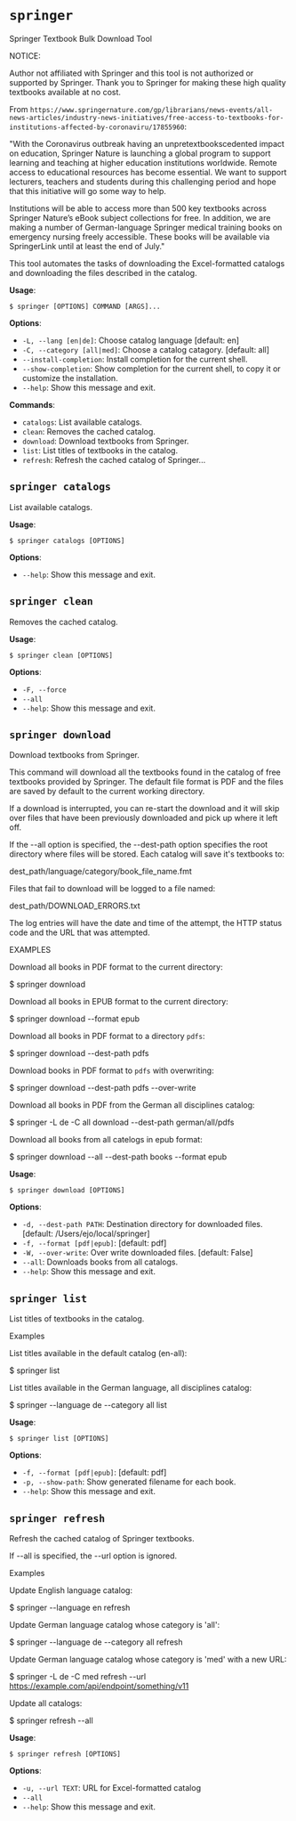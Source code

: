 # `springer`

Springer Textbook Bulk Download Tool

NOTICE:

Author not affiliated with Springer and this tool is not authorized
or supported by Springer. Thank you to Springer for making these
high quality textbooks available at no cost. 

From `https://www.springernature.com/gp/librarians/news-events/all-news-articles/industry-news-initiatives/free-access-to-textbooks-for-institutions-affected-by-coronaviru/17855960`:

"With the Coronavirus outbreak having an unpretextbookscedented
impact on education, Springer Nature is launching a global program
to support learning and teaching at higher education institutions
worldwide. Remote access to educational resources has become
essential. We want to support lecturers, teachers and students
during this challenging period and hope that this initiative will go
some way to help. 

Institutions will be able to access more than 500 key textbooks
across Springer Nature’s eBook subject collections for free. In
addition, we are making a number of German-language Springer medical
training books on emergency nursing freely accessible.  These books
will be available via SpringerLink until at least the end of July."

This tool automates the tasks of downloading the Excel-formatted
catalogs and downloading the files described in the catalog.

**Usage**:

```console
$ springer [OPTIONS] COMMAND [ARGS]...
```

**Options**:

* `-L, --lang [en|de]`: Choose catalog language  [default: en]
* `-C, --category [all|med]`: Choose a catalog catagory.  [default: all]
* `--install-completion`: Install completion for the current shell.
* `--show-completion`: Show completion for the current shell, to copy it or customize the installation.
* `--help`: Show this message and exit.

**Commands**:

* `catalogs`: List available catalogs.
* `clean`: Removes the cached catalog.
* `download`: Download textbooks from Springer.
* `list`: List titles of textbooks in the catalog.
* `refresh`: Refresh the cached catalog of Springer...

## `springer catalogs`

List available catalogs.
    

**Usage**:

```console
$ springer catalogs [OPTIONS]
```

**Options**:

* `--help`: Show this message and exit.

## `springer clean`

Removes the cached catalog.
    

**Usage**:

```console
$ springer clean [OPTIONS]
```

**Options**:

* `-F, --force`
* `--all`
* `--help`: Show this message and exit.

## `springer download`

Download textbooks from Springer.

This command will download all the textbooks found in the catalog
of free textbooks provided by Springer. The default file format 
is PDF and the files are saved by default to the current working
directory.

If a download is interrupted, you can re-start the download and it
will skip over files that have been previously downloaded and pick up
where it left off. 

If the --all option is specified, the --dest-path option specifies the
root directory where files will be stored. Each catalog will save 
it's textbooks to:

dest_path/language/category/book_file_name.fmt

Files that fail to download will be logged to a file named:

dest_path/DOWNLOAD_ERRORS.txt

The log entries will have the date and time of the attempt,
the HTTP status code and the URL that was attempted.


EXAMPLES

Download all books in PDF format to the current directory:

$ springer download

Download all books in EPUB format to the current directory:

$ springer download --format epub

Download all books in PDF format to a directory `pdfs`:

$ springer download --dest-path pdfs

Download books in PDF format to `pdfs` with overwriting:

$ springer download --dest-path pdfs --over-write

Download all books in PDF from the German all disciplines catalog:

$ springer -L de -C all download --dest-path german/all/pdfs

Download all books from all catelogs in epub format:

$ springer download --all --dest-path books --format epub

**Usage**:

```console
$ springer download [OPTIONS]
```

**Options**:

* `-d, --dest-path PATH`: Destination directory for downloaded files.  [default: /Users/ejo/local/springer]
* `-f, --format [pdf|epub]`: [default: pdf]
* `-W, --over-write`: Over write downloaded files.  [default: False]
* `--all`: Downloads books from all catalogs.
* `--help`: Show this message and exit.

## `springer list`

List titles of textbooks in the catalog.

Examples

List titles available in the default catalog (en-all):

$ springer list

List titles available in the German language, all disciplines catalog:

$ springer --language de --category all list

**Usage**:

```console
$ springer list [OPTIONS]
```

**Options**:

* `-f, --format [pdf|epub]`: [default: pdf]
* `-p, --show-path`: Show generated filename for each book.
* `--help`: Show this message and exit.

## `springer refresh`

Refresh the cached catalog of Springer textbooks.

If --all is specified, the --url option is ignored.

Examples

Update English language catalog:

$ springer --language en refresh

Update German language catalog whose category is 'all':

$ springer --language de --category all refresh

Update German language catalog whose category is 'med' with a new URL:

$ springer -L de -C med refresh --url https://example.com/api/endpoint/something/v11

Update all catalogs:

$ springer refresh --all

**Usage**:

```console
$ springer refresh [OPTIONS]
```

**Options**:

* `-u, --url TEXT`: URL for Excel-formatted catalog
* `--all`
* `--help`: Show this message and exit.
